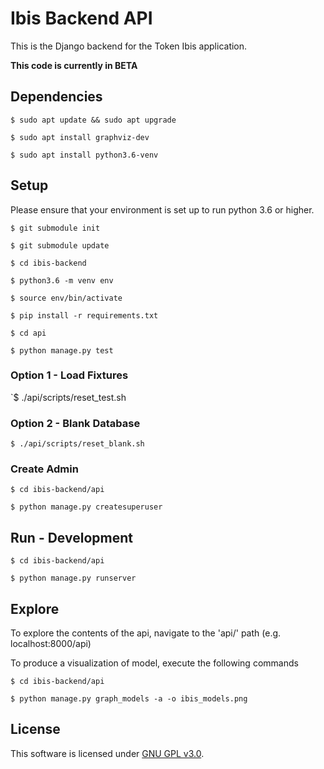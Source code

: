 # Ibis Backend API

This is the Django backend for the Token Ibis application.

__This code is currently in BETA__

## Dependencies

`$ sudo apt update && sudo apt upgrade`

`$ sudo apt install graphviz-dev`

`$ sudo apt install python3.6-venv`

## Setup

Please ensure that your environment is set up to run python 3.6 or
higher.



`$ git submodule init`

`$ git submodule update`

`$ cd ibis-backend`

`$ python3.6 -m venv env`

`$ source env/bin/activate`

`$ pip install -r requirements.txt`

`$ cd api`

`$ python manage.py test`

### Option 1 - Load Fixtures

`$ ./api/scripts/reset_test.sh

### Option 2 - Blank Database

`$ ./api/scripts/reset_blank.sh`

### Create Admin

`$ cd ibis-backend/api`

`$ python manage.py createsuperuser`

## Run - Development

`$ cd ibis-backend/api`

`$ python manage.py runserver`

## Explore

To explore the contents of the api, navigate to the 'api/' path (e.g. localhost:8000/api)

To produce a visualization of model, execute the following commands

`$ cd ibis-backend/api`

`$ python manage.py graph_models -a -o ibis_models.png`

## License

This software is licensed under [GNU GPL v3.0](./LICENSE).
